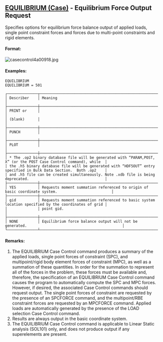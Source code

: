 ## [EQUILIBRIUM (Case)](https://nexus.hexagon.com/documentationcenter/bundle/MSC_Nastran_2022.4/page/Nastran_Combined_Book/qrg/casecontrol4a/TOC.EQUILIBRIUM.Case.xhtml) - Equilibrium Force Output Request

Specifies options for equilibrium force balance output of applied loads, single point constraint forces and forces due to multi-point constraints and rigid elements.

#### Format:

![casecontrol4a00918.jpg](https://help-be.hexagonmi.com/bundle/MSC_Nastran_2022.4/page/Nastran_Combined_Book/qrg/casecontrol4a/../../../assets/casecontrol4a00918.jpg?_LANG=enus)  

#### Examples:

```nastran
EQUILIBRIUM
EQUILIBRIUM = 501
```

```text
┌──────────────┬────────────────────────────────────────────────────────────────────────────────────────────────────┐
│ Describer    │ Meaning                                                                                            │
├──────────────┼────────────────────────────────────────────────────────────────────────────────────────────────────┤
│ PRINT or     │                                                                                                    │
│ (blank)      │                                                                                                    │
├──────────────┼────────────────────────────────────────────────────────────────────────────────────────────────────┤
│ PUNCH        │                                                                                                    │
├──────────────┼────────────────────────────────────────────────────────────────────────────────────────────────────┤
│ PLOT         │                                                                                                    │
├──────────────┼────────────────────────────────────────────────────────────────────────────────────────────────────┤
│ * The .op2 binary database file will be generated with “PARAM,POST, X” (or the POST Case Control command), while  │
│ the .h5 binary database file will be generated with “HDF5OUT” entry specified in Bulk Data Section.  Both .op2    │
│ and .h5 file can be created simultaneously. Note .xdb file is being deprecated.                                   │
├──────────────┼────────────────────────────────────────────────────────────────────────────────────────────────────┤
│ YES          │ Requests moment summation referenced to origin of basic coordinate system.                         │
├──────────────┼────────────────────────────────────────────────────────────────────────────────────────────────────┤
│ gid          │ Requests moment summation referenced to basic system location specified by the coordinates of grid │
│              │ point gid.                                                                                         │
├──────────────┼────────────────────────────────────────────────────────────────────────────────────────────────────┤
│ NONE         │ Equilibrium force balance output will not be generated.                                            │
└──────────────┴────────────────────────────────────────────────────────────────────────────────────────────────────┘
```

#### Remarks:

1. The EQUILIBRIUM Case Control command produces a summary of the applied loads, single point forces of constraint (SPC), and multipoint/rigid body element forces of constraint (MPC), as well as a summation of these quantities. In order for the summation to represent all of the forces in the problem, these forces must be available and, therefore, the specification of an EQUILIBRIUM Case Control command causes the program to automatically compute the SPC and MPC forces. However, if desired, the associated Case Control commands should request output. The single point forces of constraint are requested by the presence of an SPCFORCE command, and the multipoint/RBE constraint forces are requested by an MPCFORCE command. Applied loads are automatically generated by the presence of the LOAD selection Case Control command.
2. Results are always output in the basic coordinate system.
3. The EQUILIBRIUM Case Control command is applicable to Linear Static analysis (SOL101) only, and does not produce output if any superelements are present.
